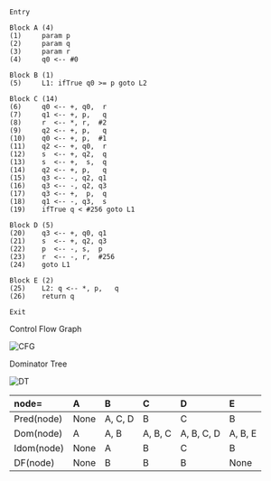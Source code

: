 ```
Entry

Block A (4)
(1) 	param p
(2) 	param q
(3) 	param r
(4) 	q0 <-- #0

Block B (1)
(5) 	L1: ifTrue q0 >= p goto L2

Block C (14)
(6) 	q0 <-- +, q0,  r
(7) 	q1 <-- +, p,   q
(8) 	r  <-- *, r,  #2
(9) 	q2 <-- +, p,   q
(10)	q0 <-- +, p,  #1
(11)	q2 <-- +, q0,  r
(12)	s  <-- +, q2,  q
(13)	s  <-- +,  s,  q
(14)	q2 <-- +, p,   q
(15)	q3 <-- -, q2, q1
(16)	q3 <-- -, q2, q3
(17)	q3 <-- +,  p,  q
(18)	q1 <-- -, q3,  s
(19)	ifTrue q < #256 goto L1

Block D (5)
(20)	q3 <-- +, q0, q1
(21)	s  <-- +, q2, q3
(22)	p  <-- -, s,  p
(23)	r  <-- -, r,  #256
(24)	goto L1

Block E (2)
(25)	L2: q <-- *, p,   q
(26)	return q

Exit
```

Control Flow Graph

![CFG](cfg/1.png)

Dominator Tree

![DT](dt/1.png)

| node=      | A    | B       | C       | D          | E       |
|:-----------|:-----|:--------|:--------|:-----------|:--------|
| Pred(node) | None | A, C, D | B       | C          | B       |
| Dom(node)  | A    | A, B    | A, B, C | A, B, C, D | A, B, E |
| Idom(node) | None | A       | B       | C          | B       |
| DF(node)   | None | B       | B       | B          | None    |

